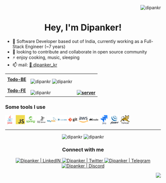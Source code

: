 <p align="right"> 
    <img src="https://komarev.com/ghpvc/?username=dipankr&label=Visitors&color=0fba03&style=flat" alt="dipankr" /> 
</p>
<h1 align="center"> Hey, I'm Dipanker!</h1>

- 🔭 Software Developer based out of India, currently working as a Full-Stack Engineer (~7 years)
- 🌱 looking to contribute and collaborate in open source community
- ⚡  enjoy cooking, music, sleeping
- 📫 mail: [📧 dipanker_kr](mailto:dipanker_kr@outlook.com)

<table>
    <tr>
        <td> <a href="https://github.com/dipankr/todo-BE" style="font-weight: bolder">Todo-BE</a> </td>
        <td style="padding-top: 1rem">
            <img src="https://github.com/dipankr/todo-BE/actions/workflows/maven.yml/badge.svg"  alt="dipankr"/> <img src="https://github.com/dipankr/todo-BE/actions/workflows/postmanCLI.yml/badge.svg"  alt="dipankr"/> 
        </td>
    </tr>
    <tr>
        <td> <a href="https://github.com/dipankr/todo-FE" style="font-weight: bolder">Todo-FE</a> </td>
        <td style="padding-top: 1rem">
            <img src="https://github.com/dipankr/todo-FE/actions/workflows/node.js.yml/badge.svg" alt="dipankr"/> <a href="https://dipankr.github.io/todo-FE/" style="padding-left: 5rem; font-weight: bolder;"> <img src="https://gist.githubusercontent.com/prrashi/8e7e9ead9b56db007f99880afd1aeaf0/raw/74fb246acc82edfe31c1a4ef81165e9f640ae212/globe.svg" width="22" alt="server" title="Server"/></a>
        </td>
    </tr>
</table>



<h3> Some tools I use</h3>
<p>
    <code><img height="30" alt="java" src="https://raw.githubusercontent.com/devicons/devicon/master/icons/java/java-original-wordmark.svg"></code>
    <code><img height="30" alt="javascript" src="https://raw.githubusercontent.com/devicons/devicon/master/icons/javascript/javascript-original.svg"></code>
    <code><img height="30" alt="springboot" src="https://raw.githubusercontent.com/devicons/devicon/master/icons/spring/spring-original-wordmark.svg"></code>
    <code><img height="30" alt="mssqlserver" src="https://raw.githubusercontent.com/devicons/devicon/master/icons/microsoftsqlserver/microsoftsqlserver-plain-wordmark.svg"></code>
    <code><img height="30" alt="mysql" src="https://raw.githubusercontent.com/devicons/devicon/master/icons/mysql/mysql-original-wordmark.svg"></code>
    <code><img height="30" alt="intellij" src="https://raw.githubusercontent.com/devicons/devicon/master/icons/intellij/intellij-original-wordmark.svg"></code>
    <code><img height="30" alt="git" src="https://raw.githubusercontent.com/devicons/devicon/master/icons/git/git-original-wordmark.svg"></code>
    <code><img height="30" alt="aws" src="https://raw.githubusercontent.com/devicons/devicon/master/icons/amazonwebservices/amazonwebservices-original-wordmark.svg"></code>
    <code><img height="30" alt="gradle" src="https://raw.githubusercontent.com/devicons/devicon/master/icons/gradle/gradle-plain-wordmark.svg"></code>
    <code><img height="30" alt="jira" src="https://raw.githubusercontent.com/devicons/devicon/master/icons/jira/jira-original-wordmark.svg"></code>
    <code><img height="30" alt="jquery" src="https://raw.githubusercontent.com/devicons/devicon/master/icons/jquery/jquery-original-wordmark.svg"></code>
    <code><img height="30" alt="tomcat" src="https://raw.githubusercontent.com/devicons/devicon/master/icons/tomcat/tomcat-original-wordmark.svg"></code>
</p>

---
<p align="center" style="align-content: space-around">
  <img src="https://github-readme-stats.vercel.app/api?username=dipankr&show_icons=true&theme=dark&hide_border=true&locale=en" alt="dipankr" />
  <img src="https://github-readme-streak-stats.herokuapp.com/?user=dipankr&theme=dark&hide_border=true&locale=en" alt="dipankr" />

[//]: # (  <img src="https://github-readme-stats.vercel.app/api/top-langs/?username=dipankr&layout=compact&theme=dark&hide_border=true&locale=en" alt="dipankr"/>)
</p>


<h3 align="center"> Connect with me</h3>
<p align="center">
  <a href="https://www.linkedin.com/in/dipankr/" target="_blank">
    <img alt="Dipanker | LinkedIN" width="30px" src="https://raw.githubusercontent.com/peterthehan/peterthehan/master/assets/linkedin.svg" />
  </a>
  <a href="https://twitter.com/_dippz_" target="_blank">
    <img alt="Dipanker | Twitter" width="30px" src="https://raw.githubusercontent.com/peterthehan/peterthehan/master/assets/twitter.svg" />
  </a>
  <a href="https://t.me/qz_x_x_zp" target="_blank">
    <img alt="Dipanker | Telegram" width="30px" src="https://raw.githubusercontent.com/inferno0230/inferno0230/main/assets/telegram-icon.svg"/>
  </a>
  <a href="https://discord.gg/PMb2AZwm" target="_blank">
    <img alt="Dipanker | Discord" width="30px" src="https://raw.githubusercontent.com/peterthehan/peterthehan/master/assets/discord.svg" />
  </a>
</p>

<p align="right">
    <a href="https://paypal.me/dipankerkr/"><img src="https://raw.githubusercontent.com/andreostrovsky/donate-with-paypal/master/dark.svg" height="40"></a>  
</p>
